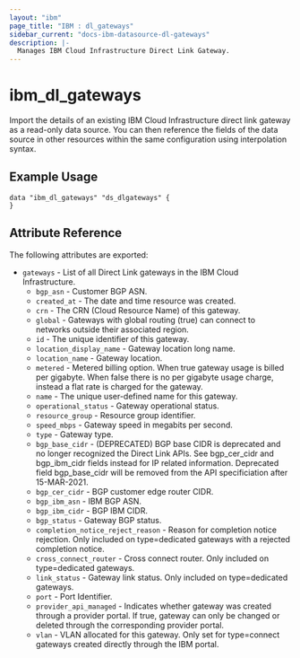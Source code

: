 ```yaml
---
layout: "ibm"
page_title: "IBM : dl_gateways"
sidebar_current: "docs-ibm-datasource-dl-gateways"
description: |-
  Manages IBM Cloud Infrastructure Direct Link Gateway.
---
```


# ibm\_dl_gateways

Import the details of an existing IBM Cloud Infrastructure direct link gateway as a read-only data source. You can then reference the fields of the data source in other resources within the same configuration using interpolation syntax.


## Example Usage

```hcl
data "ibm_dl_gateways" "ds_dlgateways" {
}
```

## Attribute Reference

The following attributes are exported:

* `gateways` - List of all Direct Link gateways in the IBM Cloud Infrastructure.
  * `bgp_asn` - Customer BGP ASN.
  * `created_at` - The date and time resource was created.
  * `crn` - The CRN (Cloud Resource Name) of this gateway.
  * `global` - Gateways with global routing (true) can connect to networks outside their associated region.
  * `id` - The unique identifier of this gateway.
  * `location_display_name` - Gateway location long name.
  * `location_name` - Gateway location.
  * `metered` - Metered billing option. When true gateway usage is billed per gigabyte. When false there is no per gigabyte usage charge, instead a flat rate is charged for the gateway.
  * `name` - The unique user-defined name for this gateway.
  * `operational_status` - Gateway operational status.
  * `resource_group` - Resource group identifier.
  * `speed_mbps` - Gateway speed in megabits per second.
  * `type` - Gateway type.
  * `bgp_base_cidr` - (DEPRECATED) BGP base CIDR is deprecated and no longer recognized the Direct Link APIs. See bgp_cer_cidr and bgp_ibm_cidr fields instead for IP related information. Deprecated field bgp_base_cidr will be removed from the API specificiation after 15-MAR-2021.
  * `bgp_cer_cidr` - BGP customer edge router CIDR.
  * `bgp_ibm_asn` - IBM BGP ASN.
  * `bgp_ibm_cidr` - BGP IBM CIDR.
  * `bgp_status` - Gateway BGP status.
  * `completion_notice_reject_reason` - Reason for completion notice rejection. Only included on type=dedicated gateways with a rejected completion notice.
  * `cross_connect_router` - Cross connect router. Only included on type=dedicated gateways.
  * `link_status` - Gateway link status. Only included on type=dedicated gateways.
  * `port` - Port Identifier.
  * `provider_api_managed` - Indicates whether gateway was created through a provider portal. If true, gateway can only be changed or deleted through the corresponding provider portal.
  * `vlan` - VLAN allocated for this gateway. Only set for type=connect gateways created directly through the IBM portal.

